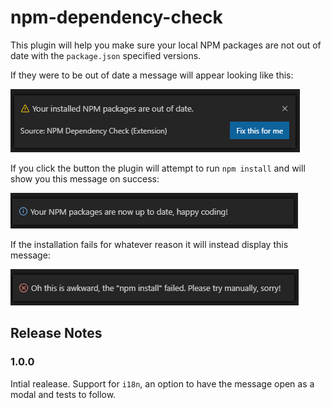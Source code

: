 # npm-dependency-check

This plugin will help you make sure your local NPM packages are not out of date with the `package.json` specified versions.

If they were to be out of date a message will appear looking like this:

![NPM packages out of date](docs/notification.png)

If you click the button the plugin will attempt to run `npm install` and will show you this message on success:

![npm install successful](docs/npm-install-successful.png)

If the installation fails for whatever reason it will instead display this message:

![npm install failed](docs/npm-install-failed.png)

## Release Notes

### 1.0.0

Intial realease. Support for `i18n`, an option to have the message open as a modal and tests to follow.
